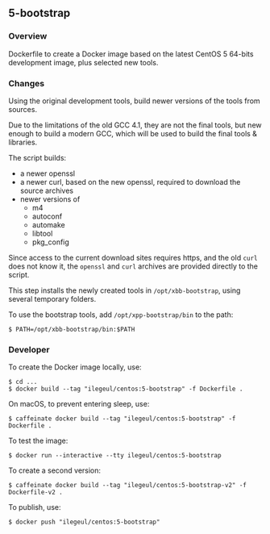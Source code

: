 ## 5-bootstrap

### Overview

Dockerfile to create a Docker image based on the latest CentOS 5 64-bits development image, plus selected new tools.

### Changes

Using the original development tools, build newer versions of the tools from sources. 

Due to the limitations of the old GCC 4.1, they are not the final tools, but new enough to build a modern GCC, which will be used to build the final tools & libraries.

The script builds:

- a newer openssl
- a newer curl, based on the new openssl, required to download the source archives
- newer versions of
    - m4
    - autoconf
    - automake
    - libtool
    - pkg_config

Since access to the current download sites requires https, and the old `curl` does not know it, the `openssl` and `curl` archives are provided directly to the script.

This step installs the newly created tools in `/opt/xbb-bootstrap`, using several temporary folders.

To use the bootstrap tools, add `/opt/xpp-bootstrap/bin` to the path:

```console
$ PATH=/opt/xbb-bootstrap/bin:$PATH
```

### Developer

To create the Docker image locally, use:

```console
$ cd ...
$ docker build --tag "ilegeul/centos:5-bootstrap" -f Dockerfile .
```

On macOS, to prevent entering sleep, use:

```console
$ caffeinate docker build --tag "ilegeul/centos:5-bootstrap" -f Dockerfile .
```

To test the image:

```console
$ docker run --interactive --tty ilegeul/centos:5-bootstrap
```

To create a second version:

```console
$ caffeinate docker build --tag "ilegeul/centos:5-bootstrap-v2" -f Dockerfile-v2 .
```

To publish, use:

```console
$ docker push "ilegeul/centos:5-bootstrap"
```
